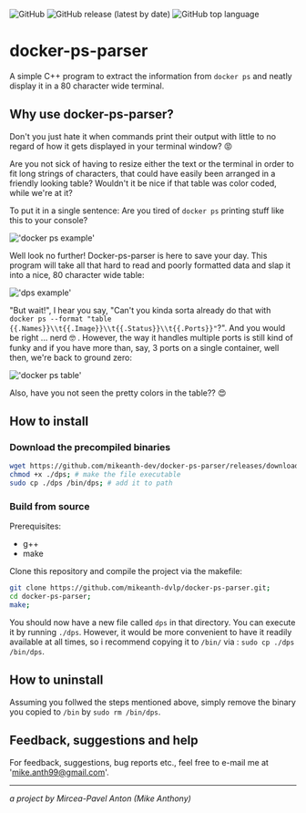 
![GitHub](https://img.shields.io/github/license/mikeanth-dev/docker-ps-parser?style=for-the-badge)
![GitHub release (latest by date)](https://img.shields.io/github/v/release/mikeanth-dev/docker-ps-parser?style=for-the-badge)
![GitHub top language](https://img.shields.io/github/languages/top/mikeanth-dev/docker-ps-parser?style=for-the-badge)

# docker-ps-parser

A simple C++ program to extract the information from `docker ps` and neatly display it in a 80 character wide terminal.

## Why use docker-ps-parser?

Don't you just hate it when commands print their output with little to no regard of how it gets displayed in your terminal window? :rage:

Are you not sick of having to resize either the text or the terminal in order to fit long strings of characters, that could have easily been arranged in a friendly looking table?
Wouldn't it be nice if that table was color coded, while we're at it?

To put it in a single sentence: Are you tired of `docker ps` printing stuff like this to your console?

!['docker ps example'](https://user-images.githubusercontent.com/28601784/83340452-ef563600-a2e0-11ea-90b8-47cc2a84de81.png)

Well look no further! Docker-ps-parser is here to save your day. This program will take all that hard to read and poorly formatted data and slap it into a nice, 80 character wide table:

!['dps example'](https://user-images.githubusercontent.com/28601784/83340455-f2512680-a2e0-11ea-81d8-42799dfbda6b.png)

"But wait!", I hear you say, "Can't you kinda sorta already do that with `docker ps --format "table {{.Names}}\\t{{.Image}}\\t{{.Status}}\\t{{.Ports}}"`?". And you would be right ... nerd :nerd_face: . However, the way it handles multiple ports is still kind of funky and if you have more than, say, 3 ports on a single container, well then, we're back to ground zero:

!['docker ps table'](https://user-images.githubusercontent.com/28601784/83340454-f11ff980-a2e0-11ea-8a85-d7dd04e6daf6.png)

Also, have you not seen the pretty colors in the table?? :heart_eyes:

## How to install

### Download the precompiled binaries

``` bash
wget https://github.com/mikeanth-dev/docker-ps-parser/releases/download/v1.0.0/dps
chmod +x ./dps; # make the file executable
sudo cp ./dps /bin/dps; # add it to path
```

### Build from source

Prerequisites:

- g++
- make

Clone this repository and compile the project via the makefile:

``` bash
git clone https://github.com/mikeanth-dvlp/docker-ps-parser.git;
cd docker-ps-parser;
make;
```

You should now have a new file called `dps` in that directory. You can execute it by running `./dps`. However, it would be more convenient to have it readily available at all times, so i recommend copying it to `/bin/` via : `sudo cp ./dps /bin/dps`.

## How to uninstall

Assuming you follwed the steps mentioned above, simply remove the binary you copied to `/bin` by `sudo rm /bin/dps`.

## Feedback, suggestions and help

For feedback, suggestions, bug reports etc., feel free to e-mail me at 'mike.anth99@gmail.com'.

---

_a project by Mircea-Pavel Anton (Mike Anthony)_
